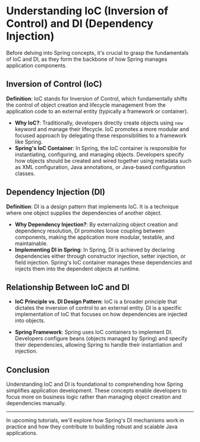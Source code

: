 # Understanding IoC (Inversion of Control) and DI (Dependency Injection)

Before delving into Spring concepts, it's crucial to grasp the fundamentals of IoC and DI, as they form the backbone of how Spring manages application components.

## Inversion of Control (IoC)

**Definition**: IoC stands for Inversion of Control, which fundamentally shifts the control of object creation and lifecycle management from the application code to an external entity (typically a framework or container).

- **Why IoC?**: Traditionally, developers directly create objects using `new` keyword and manage their lifecycle. IoC promotes a more modular and focused approach by delegating these responsibilities to a framework like Spring.
- **Spring's IoC Container**: In Spring, the IoC container is responsible for instantiating, configuring, and managing objects. Developers specify how objects should be created and wired together using metadata such as XML configuration, Java annotations, or Java-based configuration classes.

## Dependency Injection (DI)

**Definition**: DI is a design pattern that implements IoC. It is a technique where one object supplies the dependencies of another object.

- **Why Dependency Injection?**: By externalizing object creation and dependency resolution, DI promotes loose coupling between components, making the application more modular, testable, and maintainable.
- **Implementing DI in Spring**: In Spring, DI is achieved by declaring dependencies either through constructor injection, setter injection, or field injection. Spring's IoC container manages these dependencies and injects them into the dependent objects at runtime.

## Relationship Between IoC and DI

- **IoC Principle vs. DI Design Pattern**: IoC is a broader principle that dictates the inversion of control to an external entity. DI is a specific implementation of IoC that focuses on how dependencies are injected into objects.

- **Spring Framework**: Spring uses IoC containers to implement DI. Developers configure beans (objects managed by Spring) and specify their dependencies, allowing Spring to handle their instantiation and injection.

## Conclusion

Understanding IoC and DI is foundational to comprehending how Spring simplifies application development. These concepts enable developers to focus more on business logic rather than managing object creation and dependencies manually.

---

In upcoming tutorials, we'll explore how Spring's DI mechanisms work in practice and how they contribute to building robust and scalable Java applications.
